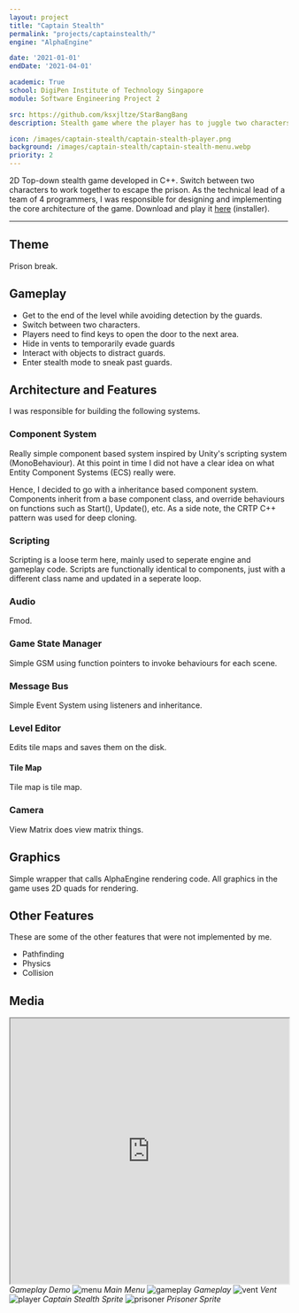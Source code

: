 ```yaml
---
layout: project
title: "Captain Stealth"
permalink: "projects/captainstealth/"
engine: "AlphaEngine"

date: '2021-01-01'
endDate: '2021-04-01'

academic: True
school: DigiPen Institute of Technology Singapore
module: Software Engineering Project 2

src: https://github.com/ksxjltze/StarBangBang
description: Stealth game where the player has to juggle two characters.

icon: /images/captain-stealth/captain-stealth-player.png
background: /images/captain-stealth/captain-stealth-menu.webp
priority: 2
---
```


2D Top-down stealth game developed in C++. Switch between two characters to work together to escape the prison.
As the technical lead of a team of 4 programmers, I was responsible for designing and implementing the core architecture of the game.
Download and play it [here](https://drive.google.com/file/d/11V2Er6BbWhtEXWpuYWKSHtf8t8CjySkD/view?usp=sharing) (installer).

<hr/>

## Theme
Prison break.

## Gameplay
- Get to the end of the level while avoiding detection by the guards.
- Switch between two characters.
- Players need to find keys to open the door to the next area.
- Hide in vents to temporarily evade guards
- Interact with objects to distract guards.
- Enter stealth mode to sneak past guards.

## Architecture and Features
I was responsible for building the following systems.

### Component System
Really simple component based system inspired by Unity's scripting system (MonoBehaviour).
At this point in time I did not have a clear idea on what Entity Component Systems (ECS) really were.

Hence, I decided to go with a inheritance based component system.
Components inherit from a base component class, and override behaviours on functions such as Start(), Update(), etc.
As a side note, the CRTP C++ pattern was used for deep cloning.

### Scripting
Scripting is a loose term here, mainly used to seperate engine and gameplay code.
Scripts are functionally identical to components, just with a different class name and updated in a seperate loop.

### Audio
Fmod.

### Game State Manager
Simple GSM using function pointers to invoke behaviours for each scene.

### Message Bus
Simple Event System using listeners and inheritance.

### Level Editor
Edits tile maps and saves them on the disk.

#### Tile Map
Tile map is tile map.

### Camera
View Matrix does view matrix things.

## Graphics
Simple wrapper that calls AlphaEngine rendering code. All graphics in the game uses 2D quads for rendering.

## Other Features
These are some of the other features that were not implemented by me.
- Pathfinding
- Physics
- Collision

## Media
<iframe title="gameplay demo" src="https://drive.google.com/file/d/1OaPQCj2O88W9qHDNm-h-FbGT-6YiNMLh/preview" width="100%" height="480" allow="autoplay" allowfullscreen></iframe>
<i>Gameplay Demo</i>

<img alt="menu" src="/images/captain-stealth/captain-stealth-menu.webp">
<i>Main Menu</i>

<img alt="gameplay" src="/images/captain-stealth/captain-stealth-gameplay.png">
<i>Gameplay</i>

<img alt="vent" src="/images/captain-stealth/captain-stealth-vent.png">
<i>Vent</i>

<img alt="player" src="/images/captain-stealth/captain-stealth-player.png">
<i>Captain Stealth Sprite</i>

<img alt="prisoner" src="/images/captain-stealth/captain-stealth-prisoner.png">
<i>Prisoner Sprite</i>
